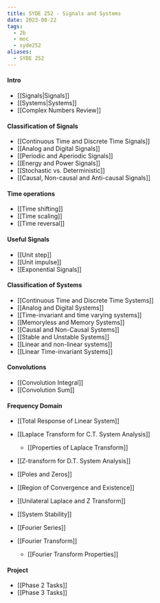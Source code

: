 ```yaml
---
title: SYDE 252 - Signals and Systems
date: 2023-08-22
tags:
  - 2b
  - moc
  - syde252
aliases:
  - SYDE 252
---
```

#### Intro
- [[Signals|Signals]]
- [[Systems|Systems]]
- [[Complex Numbers Review]]

#### Classification of Signals
- [[Continuous Time and Discrete Time Signals]]
- [[Analog and Digital Signals]]
- [[Periodic and Aperiodic Signals]]
- [[Energy and Power Signals]]
- [[Stochastic vs. Deterministic]]
- [[Causal, Non-causal and Anti-causal Signals]]
  
#### Time operations
- [[Time shifting]]
- [[Time scaling]]
- [[Time reversal]]

#### Useful Signals
- [[Unit step]]
- [[Unit impulse]]
- [[Exponential Signals]]

#### Classification of Systems
- [[Continuous Time and Discrete Time Systems]]
- [[Analog and Digital Systems]]
- [[Time-invariant and time varying systems]]
- [[Memoryless and Memory Systems]]
- [[Causal and Non-Causal Systems]]
- [[Stable and Unstable Systems]]
- [[Linear and non-linear systems]]
- [[Linear Time-invariant Systems]]

#### Convolutions
- [[Convolution Integral]]
- [[Convolution Sum]]

#### Frequency Domain
- [[Total Response of Linear System]]

- [[Laplace Transform for C.T. System Analysis]]
	- [[Properties of Laplace Transform]]
- [[Z-transform for D.T. System Analysis]]
- [[Poles and Zeros]]
- [[Region of Convergence and Existence]]
- [[Unilateral Laplace and Z Transform]]

- [[System Stability]]

- [[Fourier Series]]
- [[Fourier Transform]]
	- [[Fourier Transform Properties]]

#### Project
- [[Phase 2 Tasks]]
- [[Phase 3 Tasks]]
